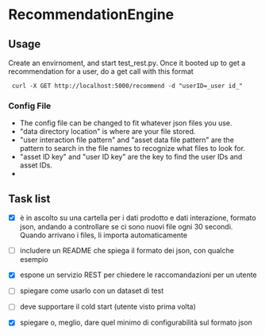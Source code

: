 # RecommendationEngine

## Usage
 Create an envirnoment, and start test_rest.py. Once it booted up to get a recommendation for a user, do a get call with this format
```
 curl -X GET http://localhost:5000/recommend -d "userID=_user id_" 
```


### Config File
 - The config file can be changed to fit whatever json files you use.
 - "data directory location" is where are your file stored.
 - "user interaction file pattern" and "asset data file pattern" are the pattern to search in the file names to recognize what files to look for.
 - "asset ID key" and "user ID key" are the key to find the user IDs and asset IDs.
 - 







## Task list
 - [x] è in ascolto su una cartella per i dati prodotto e dati interazione, formato json, andando a controllare se ci sono nuovi file ogni 30 secondi. Quando arrivano i files, li importa automaticamente
 - [ ] includere un README che spiega il formato dei json, con qualche esempio
 - [x] espone un servizio REST per chiedere le raccomandazioni per un utente
 - [ ] spiegare come usarlo con un dataset di test
 - [ ] deve supportare il cold start (utente visto prima volta)
 - [x] spiegare o, meglio, dare quel minimo di configurabilità sul formato json

 
